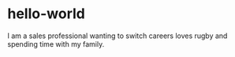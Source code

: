 # hello-world

I am a sales professional wanting to switch careers loves rugby and spending time with my family.  
